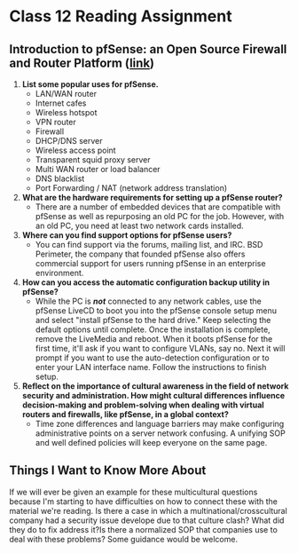 # Class 12 Reading Assignment

## Introduction to pfSense: an Open Source Firewall and Router Platform ([link](https://turbofuture.com/computers/Introduction-to-pfSense-An-Open-Source-Firewall-and-Router-Platform))

1. **List some popular uses for pfSense.**
    - LAN/WAN router
    - Internet cafes
    - Wireless hotspot
    - VPN router
    - Firewall
    - DHCP/DNS server
    - Wireless access point
    - Transparent squid proxy server
    - Multi WAN router or load balancer
    - DNS blacklist
    - Port Forwarding / NAT (network address translation) 
2. **What are the hardware requirements for setting up a pfSense router?**
    - There are a number of embedded devices that are compatible with pfSense as well as repurposing an old PC for the job. However, with an old PC, you need at least two network cards installed.
3. **Where can you find support options for pfSense users?**
    - You can find support via the forums, mailing list, and IRC. BSD Perimeter, the company that founded pfSense also offers commercial support for users running pfSense in an enterprise environment. 
4. **How can you access the automatic configuration backup utility in pfSense?**
    - While the PC is ***not*** connected to any network cables, use the pfSense LiveCD to boot you into the pfSense console setup menu and select "install pfSense to the hard drive." Keep selecting the default options until complete. Once the installation is complete, remove the LiveMedia and reboot. When it boots pfSense for the first time, it'll ask if you want to configure VLANs, say no. Next it will prompt if you want to use the auto-detection configuration or to enter your LAN interface name. Follow the instructions to finish setup.
5. **Reflect on the importance of cultural awareness in the field of network security and administration. How might cultural differences influence decision-making and problem-solving when dealing with virtual routers and firewalls, like pfSense, in a global context?**
    - Time zone differences and language barriers may make configuring administrative points on a server network confusing. A unifying SOP and well defined policies will keep everyone on the same page.

## Things I Want to Know More About
If we will ever be given an example for these multicultural questions because I'm starting to have difficulties on how to connect these with the material we're reading. Is there a case in which a multinational/crosscultural company had a security issue develope due to that culture clash? What did they do to fix address it?Is there a normalized SOP that companies use to deal with these problems? Some guidance would be welcome. 

